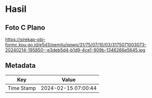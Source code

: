 # Hasil

## Foto C Plano

https://sirekap-obj-formc.kpu.go.id/e5d3/pemilu/ppwp/31/75/07/10/03/3175071003073-20240214-195850--e3deb5d4-b1d9-4ce1-909b-1346266e5645.jpg


## Metadata

| Key        | Value               |
| ---------- | ------------------- |
| Time Stamp | 2024-02-15 07:00:44 |



